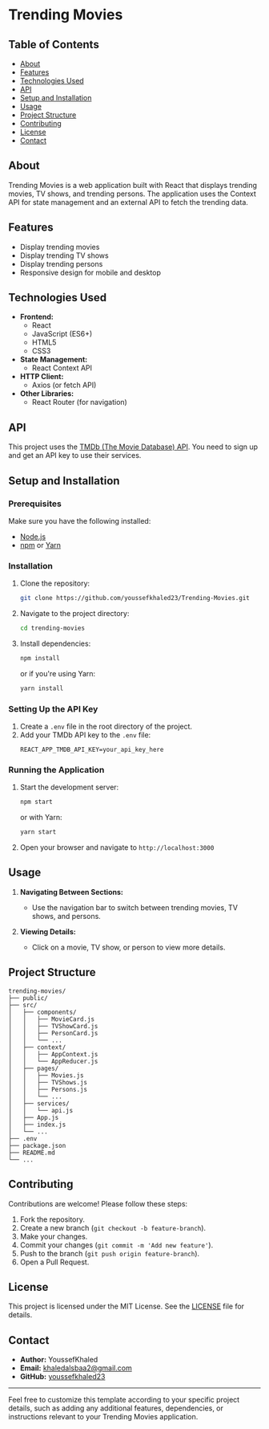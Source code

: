 # Trending Movies

## Table of Contents

- [About](#about)
- [Features](#features)
- [Technologies Used](#technologies-used)
- [API](#api)
- [Setup and Installation](#setup-and-installation)
- [Usage](#usage)
- [Project Structure](#project-structure)
- [Contributing](#contributing)
- [License](#license)
- [Contact](#contact)

## About

Trending Movies is a web application built with React that displays trending movies, TV shows, and trending persons. The application uses the Context API for state management and an external API to fetch the trending data.

## Features

- Display trending movies
- Display trending TV shows
- Display trending persons
- Responsive design for mobile and desktop

## Technologies Used

- **Frontend:**
  - React
  - JavaScript (ES6+)
  - HTML5
  - CSS3
- **State Management:**
  - React Context API
- **HTTP Client:**
  - Axios (or fetch API)
- **Other Libraries:**
  - React Router (for navigation)

## API

This project uses the [TMDb (The Movie Database) API](https://www.themoviedb.org/documentation/api). You need to sign up and get an API key to use their services.

## Setup and Installation

### Prerequisites

Make sure you have the following installed:

- [Node.js](https://nodejs.org/)
- [npm](https://www.npmjs.com/) or [Yarn](https://yarnpkg.com/)

### Installation

1. Clone the repository:
   ```bash
   git clone https://github.com/youssefkhaled23/Trending-Movies.git
   ```
2. Navigate to the project directory:
   ```bash
   cd trending-movies
   ```
3. Install dependencies:
   ```bash
   npm install
   ```
   or if you're using Yarn:
   ```bash
   yarn install
   ```

### Setting Up the API Key

1. Create a `.env` file in the root directory of the project.
2. Add your TMDb API key to the `.env` file:
   ```
   REACT_APP_TMDB_API_KEY=your_api_key_here
   ```

### Running the Application

1. Start the development server:
   ```bash
   npm start
   ```
   or with Yarn:
   ```bash
   yarn start
   ```
2. Open your browser and navigate to `http://localhost:3000`

## Usage

1. **Navigating Between Sections:**
   - Use the navigation bar to switch between trending movies, TV shows, and persons.

2. **Viewing Details:**
   - Click on a movie, TV show, or person to view more details.

## Project Structure

```
trending-movies/
├── public/
├── src/
│   ├── components/
│   │   ├── MovieCard.js
│   │   ├── TVShowCard.js
│   │   ├── PersonCard.js
│   │   └── ...
│   ├── context/
│   │   ├── AppContext.js
│   │   └── AppReducer.js
│   ├── pages/
│   │   ├── Movies.js
│   │   ├── TVShows.js
│   │   ├── Persons.js
│   │   └── ...
│   ├── services/
│   │   └── api.js
│   ├── App.js
│   ├── index.js
│   └── ...
├── .env
├── package.json
├── README.md
└── ...
```

## Contributing

Contributions are welcome! Please follow these steps:

1. Fork the repository.
2. Create a new branch (`git checkout -b feature-branch`).
3. Make your changes.
4. Commit your changes (`git commit -m 'Add new feature'`).
5. Push to the branch (`git push origin feature-branch`).
6. Open a Pull Request.

## License

This project is licensed under the MIT License. See the [LICENSE](LICENSE) file for details.

## Contact

- **Author:** YoussefKhaled
- **Email:** khaledalsbaa2@gmail.com
- **GitHub:** [youssefkhaled23](https://github.com/youssefkhaled23)

---

Feel free to customize this template according to your specific project details, such as adding any additional features, dependencies, or instructions relevant to your Trending Movies application.
